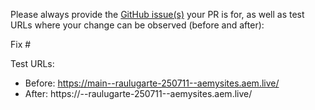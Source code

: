 Please always provide the [GitHub issue(s)](../issues) your PR is for, as well as test URLs where your change can be observed (before and after):

Fix #<gh-issue-id>

Test URLs:
- Before: https://main--raulugarte-250711--aemysites.aem.live/
- After: https://<branch>--raulugarte-250711--aemysites.aem.live/

